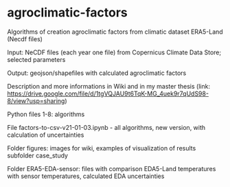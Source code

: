 # agroclimatic-factors
Algorithms of creation agroclimatic factors from climatic dataset ERA5-Land (Necdf files)

Input: NeCDF files (each year one file) from Copernicus Climate Data Store; selected parameters

Output: geojson/shapefiles with calculated agroclimatic factors

Description and more informations in Wiki and in my master thesis (link: https://drive.google.com/file/d/1tgVQJAU9t6TqK-MG_4uek9r7qUdS98-8/view?usp=sharing)

Python files 1-8: algorithms

File factors-to-csv-v21-01-03.ipynb - all algorithms, new version, with calculation of uncertainties

Folder figures: images for wiki, examples of visualization of results subfolder case_study

Folder ERA5-EDA-sensor: files with comparison EDA5-Land temperatures with sensor temperatures, calculated EDA uncertainties
